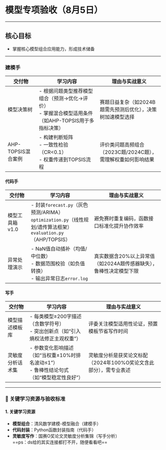 # 模型专项验收（8月5日）

___

## 核心目标
- 掌握核心模型组合应用能力，形成技术储备

___

### **建模手**
| **交付物**          | **学习内容**                                                                 | **理由与实战意义**                                                                 |
|----------------------|-----------------------------------------------------------------------------|----------------------------------------------------------------------------------|
| 模型决策树          | - 根据问题类型推荐模型组合（预测→优化→评价）<br>- 掌握混合模型适用条件（如AHP-TOPSIS用于多指标决策） | 赛题日益复杂（如2024B题需先预测后优化），决策树加速模型选择                     |
| AHP-TOPSIS混合案例  | - 构建判断矩阵<br>- 一致性检验（CR<0.1）<br>- 权重传递到TOPSIS流程                           | 评价类问题高频组合（2023C题/2024C题），需理解权重如何影响结果                   |
#### **代码手**
| **交付物**          | **学习内容**                                                                 | **理由与实战意义**                                                                 |
|----------------------|-----------------------------------------------------------------------------|----------------------------------------------------------------------------------|
| 模型工具箱v1.0      | - 封装`forecast.py`（灰色预测/ARIMA）<br>`optimization.py`（线性规划/遗传算法框架）<br>`evaluation.py`（AHP/TOPSIS） | 避免赛时重复编码，函数接口标准化提升协作效率                                     |
| 异常处理演示        | - NaN值自动插补（均值/中位数）<br>- 数据范围校验（如负值转换）<br>- 输出异常日志`error.log`       | 真实数据含20%以上异常值（如2024A题传感器缺失），鲁棒性决定模型下限                |
#### **写手**
| **交付物**          | **学习内容**                                                                 | **理由与实战意义**                                                                 |
|----------------------|-----------------------------------------------------------------------------|----------------------------------------------------------------------------------|
| 模型描述模板库      | - 每类模型≥200字描述（含数学符号）<br>- 突出创新点（如“引入熵权法修正主观权重”）         | 评委关注模型适用性论证，预置模板节省写作时间                                     |
| 灵敏度分析话术集    | - 参数变化影响描述（如“当权重±10%时排名波动≤1”）<br>- 鲁棒性结论句式（如“模型稳定性良好”） | 灵敏度分析是获奖论文标配（2024年100%O奖论文含此部分），需专业表述               |
---
### 🔧 **关键学习资源与验收标准**
#### **1. 关键学习资源**
- **模型组合**：清风数学建模-模型融合（建模手）  
- **代码封装**：Python函数封装指南（代码手）  
- **灵敏度写作**：国赛O奖论文灵敏度分析集锦（写手分析）  
==ps：ds给的其实连接都打不开，随便看看吧==

